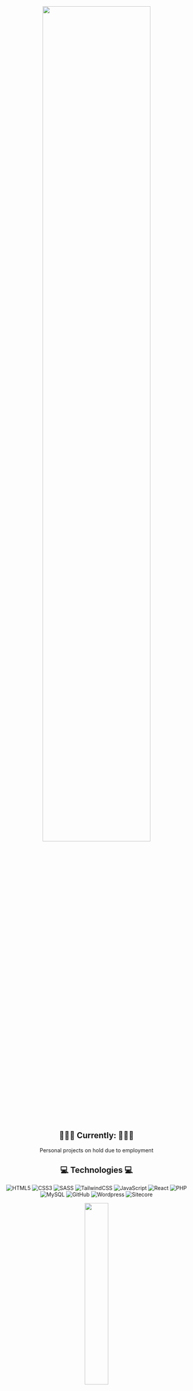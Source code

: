 <div align="center">
<img
style="border-radius: .5rem" width=75% src="#">
</div>

<h2 align="center">👨🏻‍💻 Currently: 👨🏻‍💻</h2>

<p align="center">
    Personal projects on hold due to employment <br>
<p align="center">






<h2 align="center">💻 Technologies 💻</h2>

<div align="center">
    
![HTML5](https://img.shields.io/badge/-HTML5-1d1f21?style=flat&logo=HTML5&logoColor=E34F26)
![CSS3](https://img.shields.io/badge/-CSS3-1d1f21?style=flat&logo=CSS3&logoColor=1572B6)
![SASS](https://img.shields.io/badge/-Sass-1d1f21?style=flat&logo=Sass&logoColor=CC6699)
![TailwindCSS](https://img.shields.io/badge/-TailwindCSS-1d1f21?style=flat&logo=TailwindCSS)
![JavaScript](https://img.shields.io/badge/-JavaScript-1d1f21?style=flat&logo=javascript)
![React](https://img.shields.io/badge/-React-1d1f21?style=flat&logo=react)
![PHP](https://img.shields.io/badge/PHP-1d1f21?&logo=php&logoColor=white)
![MySQL](https://img.shields.io/badge/-MySQL-1d1f21?style=flat&logo=MySQL&logoColor=white)
![GitHub](https://img.shields.io/badge/-GitHub-1d1f21?style=flat&logo=GitHub&logoColor=ffffff)
![Wordpress](https://img.shields.io/badge/-Wordpress-1d1f21?style=flat&logo=Wordpress&logoColor=ffffff)
![Sitecore](https://img.shields.io/badge/-Sitecore-1d1f21?style=flat&logo=Sitecore&logoColor=ffffff)

</div>

<p align="center">
  <img style="height: auto; width: 35%;" class="img" src="https://github-readme-stats.vercel.app/api/top-langs/?username=mrk-hnr&theme=cobalt&langs_count=8&layout=compact" />
</p>


  <h2 align="center">Let's Connect!</h2>

<div align="center">
    
[![LinkedIn](https://img.shields.io/badge/Linkedin-1d1f21?logo=linkedin&logoColor=white)](https://linkedin.com/in/mrk-hnr)

</div>


<div align="center">

[![Visits](https://komarev.com/ghpvc/?username=mrk-hnr&logo=GitHub&label=Visitors&color=1d1f21&logoColor=white&style=flat)](https://github.com/mrk-hnr)

</div>



<!--


![Python](https://img.shields.io/badge/-Python-1d1f21?style=flat&logo=Python&logoColor=3776AB)
![Svelte](https://img.shields.io/badge/-Svelte-1d1f21?style=flat&logo=Svelte&logoColor=FF3E00)
![JQuery](https://img.shields.io/badge/-JQuery-1d1f21?style=flat&logo=JQuery&logoColor=0769AD)

![Bootstrap](https://img.shields.io/badge/-Bootstrap-1d1f21?style=flat&logo=Bootstrap&logoColor=7952B3)
![AWS](https://img.shields.io/badge/-Amazon%20AWS-1d1f21?style=flat&logo=Amazon-AWS&logoColor=ffffff)
![Wordpress](https://img.shields.io/badge/-Wordpress-1d1f21?style=flat&logo=Wordpress&logoColor=21759B)

![Figma](https://img.shields.io/badge/-Figma-1d1f21?style=flat&logo=Figma&logoColor=F24E1E)
![Vim](https://img.shields.io/badge/-Vim-1d1f21?style=flat&logo=Vim&logoColor=019733)
![VSCode](https://img.shields.io/badge/-Visual%20Studio%20Code-1d1f21?style=flat&logo=Visual-Studio-Code&logoColor=5C2D91)
![Pycharm](https://img.shields.io/badge/-PyCharm-1d1f21?style=flat&logo=PyCharm&logoColor=ffffff)
![Linux](https://img.shields.io/badge/-Linux-1d1f21?style=flat&logo=Linux&logoColor=FCC624)
![Bash](https://img.shields.io/badge/-GNU%20Bash-1d1f21?style=flat&logo=GNU-Bash&logoColor=4EAA25)
![Git](https://img.shields.io/badge/-Git-1d1f21?style=flat&logo=Git&logoColor=F05032)

![Gitlab](https://img.shields.io/badge/-Gitlab-1d1f21?style=flat&logo=Gitlab&logoColor=FC6D26)



<p align="center">
    <img src="https://img.shields.io/badge/HTML5%20-%20?style=plastic&logo=html5&label=%E2%94%82&labelColor=rgba(15%2C%2066%2C%20110%2C%200.9)&color=rgba(20%2C%20132%2C%20167%2C%200.9)">
    <img src="https://img.shields.io/badge/CSS3%20-%20?style=plastic&logo=css3&label=%E2%94%82&labelColor=rgba(15%2C%2066%2C%20110%2C%200.9)&color=rgba(20%2C%20132%2C%20167%2C%200.9)"/>
    <img src="https://img.shields.io/badge/SASS%20-%20?style=plastic&logo=sass&label=%E2%94%82&labelColor=rgba(15%2C%2066%2C%20110%2C%200.9)&color=rgba(20%2C%20132%2C%20167%2C%200.9)"/>
    <img src="https://img.shields.io/badge/TailwindCSS%20-%20?style=plastic&logo=tailwindcss&label=%E2%94%82&labelColor=rgba(15%2C%2066%2C%20110%2C%200.9)&color=rgba(20%2C%20132%2C%20167%2C%200.9)"/>
    <img src="https://img.shields.io/badge/JavaScript%20-%20?style=plastic&logo=javascript&label=%E2%94%82&labelColor=rgba(15%2C%2066%2C%20110%2C%200.9)&color=rgba(20%2C%20132%2C%20167%2C%200.9)"/>
    <img src="https://img.shields.io/badge/React%20-%20?style=plastic&logo=react&label=%E2%94%82&labelColor=rgba(15%2C%2066%2C%20110%2C%200.9)&color=rgba(20%2C%20132%2C%20167%2C%200.9)"/>
    <img src="https://img.shields.io/badge/Node.js%20-%20?style=plastic&logo=node.js&label=%E2%94%82&labelColor=rgba(15%2C%2066%2C%20110%2C%200.9)&color=rgba(20%2C%20132%2C%20167%2C%200.9)">
<img src="https://img.shields.io/badge/Express%20-%20?style=plastic&logo=express&label=%E2%94%82&labelColor=rgba(15%2C%2066%2C%20110%2C%200.9)&color=rgba(20%2C%20132%2C%20167%2C%200.9)"/>
<img src="https://img.shields.io/badge/Postman%20-%20?style=plastic&logo=postman&label=%E2%94%82&labelColor=rgba(15%2C%2066%2C%20110%2C%200.9)&color=rgba(20%2C%20132%2C%20167%2C%200.9)"/>
</p>






```javascript
const Henri = {
 pronouns: "she" | "her",
 skills: [Diligent, Committed, Teamwork],
 hobbies: [Gaming, Gym, Sleep, Zoning out]
}
```

+++++++++++++++++++++++++++++++++++++++++++++++++++++++++++++++++++++++++++

<div align="center">
    <table>
        <tr>
            <td>
                <a href="https://www.linkedin.com/in/piyush-kumar-singh-2a45132a3/" target="blank">
                    <img src="https://github.com/PiyushKumarSingh-90/gif/blob/main/372102050_LINKEDIN_ICON_TRANSPARENT_1080%20(3).gif" height="60" width="60">
                </a>
            </td>
            <td >
                <a href="https://mail.google.com/mail/?view=cm&fs=1&to=2023.piyushs@isu.ac.in" target="_blank">
                    <img align="center" src="https://github.com/PiyushKumarSingh-90/gif/blob/main/372102050_LINKEDIN_ICON_TRANSPARENT_1080%20(2).gif" alt="gmail logo" height="50" width="50">
                </a>
            </td>
            <td >
                <a href="https://x.com/piyush_tec34082" target="blank">
                    <img align="center" src="https://github.com/PiyushKumarSingh-90/gif/blob/main/372102050_LINKEDIN_ICON_TRANSPARENT_1080%20(4).gif" alt="Piyush_Singh" height="50" width="50">
                </a>
            </td>
            <td >
                <a href="https://www.instagram.com/kumarpiyush_01/" target="blank">
                    <img align="center" src="https://github.com/PiyushKumarSingh-90/gif/blob/main/Instagram%20(1).gif" alt="Piyush_Singh" height="50" width="50">
                </a>
            </td>
            <td>
                <a href="https://leetcode.com/u/kumarpiyush_01/" target="blank">
                    <img align="center" src="https://github.com/PiyushKumarSingh-90/gif/blob/main/Instagram%20(2).gif" alt="Piyush_Singh" height="50" width="50">
                </a>
            </td>
        </tr>
    </table>
</div>


+++++++++++++++++++++++++++++++++++++++++++++++++++++++++++++++++++++++++++

<p align="center">
<a href="https://git.io/streak-stats"><img src="https://github-readme-streak-stats.herokuapp.com?user=mrk-hnr&theme=radical&hide_border=true&border_radius=5&hide_current_streak=true" alt="GitHub Streak" /></a> </p>


**mrk-hnr/mrk-hnr** is a ✨ _special_ ✨ repository because its `README.md` (this file) appears on your GitHub profile.

Here are some ideas to get you started:

- 🔭 I’m currently working on ...
- 🌱 I’m currently learning ...
- 👯 I’m looking to collaborate on ...
- 🤔 I’m looking for help with ...
- 💬 Ask me about ...
- 📫 How to reach me: ...
- 😄 Pronouns: ...
- ⚡ Fun fact: ...
-->
